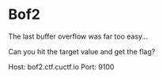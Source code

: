 # Bof2

The last buffer overflow was far too easy...

Can you hit the target value and get the flag?

Host: bof2.ctf.cuctf.io
Port: 9100
